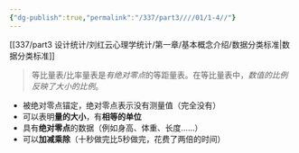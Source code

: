 ```yaml
---
{"dg-publish":true,"permalink":"/337/part3////01/1-4//"}
---
```



[[337/part3 设计统计/刘红云心理学统计/第一章/基本概念介绍/数据分类标准\|数据分类标准]]
> 等比量表/比率量表是*有绝对零点*的等距量表。在等比量表中，*数值的比例反映了大小的比例*。
- 被绝对零点锚定，绝对零点表示没有测量值（完全没有）
- 可以表明**量的大小**，有**相等的单位**
- 具有**绝对零点**的数据（例如身高、体重、长度……）
- 可以**加减乘除**（十秒做完比5秒做完，花费了两倍的时间）
